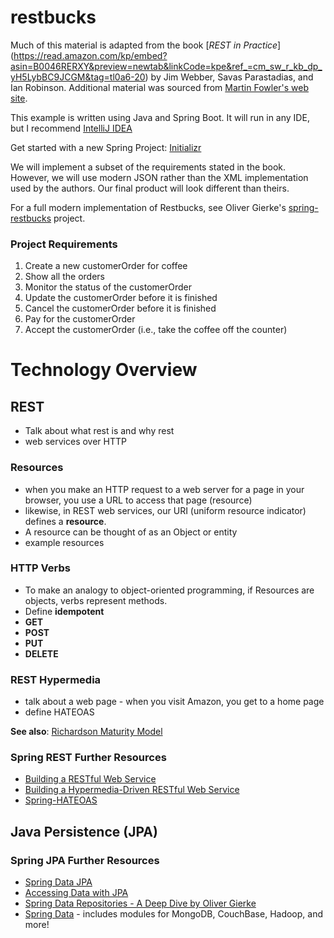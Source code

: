 # restbucks

Much of this material is adapted from the book 
[_REST in Practice_]
(https://read.amazon.com/kp/embed?asin=B0046RERXY&preview=newtab&linkCode=kpe&ref_=cm_sw_r_kb_dp_yH5LybBC9JCGM&tag=tl0a6-20)
by Jim Webber, Savas Parastadias, and Ian Robinson.  Additional material was sourced from [Martin Fowler's web site](https://martinfowler.com).

This example is written using Java and Spring Boot.  It will run in any IDE, but I recommend [IntelliJ IDEA](https://www.jetbrains.com/idea/download/)

Get started with a new Spring Project: [Initializr](http://start.spring.io/)

We will implement a subset of the requirements stated in the book.  However, we will use modern JSON rather than the 
XML implementation used by the authors.  Our final product will look different than theirs.

For a full modern implementation of Restbucks, see Oliver Gierke's [spring-restbucks](https://github.com/olivergierke/spring-restbucks)
project. 

### Project Requirements
1.  Create a new customerOrder for coffee
1.  Show all the orders
1.  Monitor the status of the customerOrder
1.  Update the customerOrder before it is finished
1.  Cancel the customerOrder before it is finished
1.  Pay for the customerOrder
1.  Accept the customerOrder (i.e., take the coffee off the counter)

# Technology Overview

## REST
- Talk about what rest is and why rest
- web services over HTTP

### Resources
- when you make an HTTP request to a web server for a page in your browser, you use a URL to access that page (resource)
- likewise, in REST web services, our URI (uniform resource indicator) defines a **resource**.
- A resource can be thought of as an Object or entity
- example resources 

### HTTP Verbs
 - To make an analogy to object-oriented programming, if Resources are objects, verbs represent methods.
 - Define **idempotent**
 - **GET**
 - **POST**
 - **PUT**
 - **DELETE**
 
### REST Hypermedia
- talk about a web page - when you visit Amazon, you get to a home page
- define HATEOAS

**See also**: [Richardson Maturity Model](https://martinfowler.com/articles/richardsonMaturityModel.html)

### Spring REST Further Resources
 - [Building a RESTful Web Service](https://spring.io/guides/gs/rest-service/)
 - [Building a Hypermedia-Driven RESTful Web Service](http://spring.io/guides/gs/rest-hateoas/)
 - [Spring-HATEOAS](http://projects.spring.io/spring-hateoas/)

## Java Persistence (JPA)

### Spring JPA Further Resources
 - [Spring Data JPA](http://projects.spring.io/spring-data-jpa/)
 - [Accessing Data with JPA](https://spring.io/guides/gs/accessing-data-jpa/)
 - [Spring Data Repositories - A Deep Dive by Oliver Gierke](https://speakerdeck.com/olivergierke/spring-data-repositories-a-deep-dive-2)
 - [Spring Data](http://projects.spring.io/spring-data/) - includes modules for MongoDB, CouchBase, Hadoop, and more!